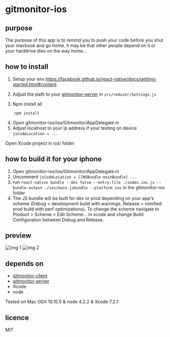 # gitmonitor-ios

## purpose

The purpose of this app is to remind you to push your code before you shut your macbook and go home, it may be that other people depend on it or your harddrive dies on the way home...

## how to install

1. Setup your env https://facebook.github.io/react-native/docs/getting-started.html#content
2. Adjust the path to your [gitmonitor-server](https://github.com/theotow/gitmonitor-server) in ```src/reducer/Settings.js```

3. Npm install all
```
	npm install
```

4. Open gitmonitor-ios/ios/Gitmonitor/AppDelegate.m
5. Adjust localhost to your ip address if your testing on device ```jsCodeLocation = ...```

Open Xcode project in ios/ folder

## how to build it for your iphone

1. Open gitmonitor-ios/ios/Gitmonitor/AppDelegate.m
2. Uncomment ```jsCodeLocation = [[NSBundle mainBundle] ...```
3. run ```react-native bundle --dev false --entry-file ./index.ios.js --bundle-output ./ios/main.jsbundle --platform ios``` in the gitmonitor-ios folder
4. The JS bundle will be built for dev or prod depending on your app's scheme (Debug = development build with warnings, Release = minified prod build with perf optimizations). To change the scheme navigate to Product > Scheme > Edit Scheme... in xcode and change Build Configuration between Debug and Release.

## preview

![img 1](https://github.com/theotow/gitmonitor-ios/raw/master/github/IMG_1743.PNG "img1")
![img 2](https://github.com/theotow/gitmonitor-ios/raw/master/github/IMG_1742.PNG "img2")


## depends on

* [gitmonitor-client](https://github.com/theotow/gitmonitor-client)
* [gitmonitor-server](https://github.com/theotow/gitmonitor-server)
* Xcode
* node

Tested on Mac OSX 10.10.5 & node 4.2.2 & Xcode 7.2.1

## licence

MIT
